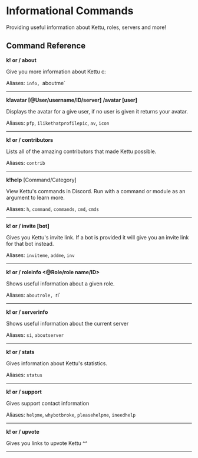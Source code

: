 # Informational Commands

Providing useful information about Kettu, roles, servers and more!

## Command Reference

**k! or / about**

Give you more information about Kettu c:

Aliases: `info, `aboutme`

-------

**k!avatar [@User/username/ID/server]**
**/avatar [user]**

Displays the avatar for a give user, if no user is given it returns your avatar.

Aliases: `pfp`, `ilikethatprofilepic`, `av`, `icon`

-------

**k! or / contributors**

Lists all of the amazing contributors that made Kettu possible.

Aliases: `contrib`

-------

**k!help** [Command/Category]

View Kettu's commands in Discord. Run with a command or module as an argument to learn more.

Aliases: `h`, `command`, `commands`, `cmd`, `cmds`

-------

**k! or / invite [bot]**

Gives you Kettu's invite link. If a bot is provided it will give you an invite link for that bot instead.

Aliases: `inviteme`, `addme`, `inv`

-------

**k! or / roleinfo \<@Role/role name/ID>**

Shows useful information about a given role.

Aliases: `aboutrole, `ri`

-------

**k! or / serverinfo**

Shows useful information about the current server

Aliases: `si`, `aboutserver`

-------

**k! or / stats**

Gives information about Kettu's statistics.

Aliases: `status`

-------

**k! or / support**

Gives support contact information

Aliases: `helpme`, `whybotbroke`, `pleasehelpme`, `ineedhelp`

-------

**k! or / upvote**

Gives you links to upvote Kettu ^^

-------